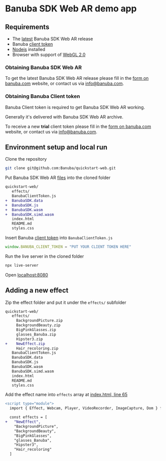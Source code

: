 # Banuba SDK Web AR demo app

## Requirements

- The [latest](#obtaining-banuba-sdk-web-ar) Banuba SDK Web AR release
- Banuba [client token](#obtaining-banuba-client-token)
- [Nodejs](https://nodejs.org/en/) installed
- Browser with support of [WebGL 2.0](https://caniuse.com/#feat=webgl2)

### Obtaining Banuba SDK Web AR

To get the latest Banuba SDK Web AR release please fill in the [form on banuba.com](https://www.banuba.com/face-filters-sdk) website, or contact us via [info@banuba.com](mailto:info@banuba.com).

### Obtaining Banuba Client token

Banuba Client token is required to get Banuba SDK Web AR working.

Generally it's delivered with Banuba SDK Web AR archive.

To receive a new **trial** client token please fill in the [form on banuba.com](https://www.banuba.com/face-filters-sdk) website, or contact us via [info@banuba.com](mailto:info@banuba.com).

## Environment setup and local run

Clone the repository

```sh
git clone git@github.com:Banuba/quickstart-web.git
```

Put Banuba SDK Web AR [files](#obtaining-banuba-sdk-web-ar) into the cloned folder

```diff
quickstart-web/
   effects/
   BanubaClientToken.js
+  BanubaSDK.data
+  BanubaSDK.js
+  BanubaSDK.wasm
+  BanubaSDK.simd.wasm
   index.html
   README.md
   styles.css
```

Insert Banuba [client token](#obtaining-banuba-client-token) into `BanubaClientToken.js`

```js
window.BANUBA_CLIENT_TOKEN = "PUT YOUR CLIENT TOKEN HERE"
```

Run the live server in the cloned folder
```sh
npx live-server
```

Open [localhost:8080](http://localhost:8080)

## Adding a new effect

Zip the effect folder and put it under the `effects/` subfolder
```diff
quickstart-web/
   effects/
     BackgroundPicture.zip
     BackgroundBeauty.zip
     BigPinkGlasses.zip
     glasses_Banuba.zip
     Hipster3.zip
+    NewEffect.zip
     Hair_recoloring.zip
   BanubaClientToken.js
   BanubaSDK.data
   BanubaSDK.js
   BanubaSDK.wasm
   BanubaSDK.simd.wasm
   index.html
   README.md
   styles.css
```

Add the effect name into `effects` array at [index.html, line 65](/index.html#L65)

```diff
<script type="module">
  import { Effect, Webcam, Player, VideoRecorder, ImageCapture, Dom } from "./BanubaSDK.js"

  const effects = [
+   "NewEffect",
    "BackgroundPicture",
    "BackgroundBeauty",
    "BigPinkGlasses",
    "glasses_Banuba",
    "Hipster3",
    "Hair_recoloring"
  ]
```